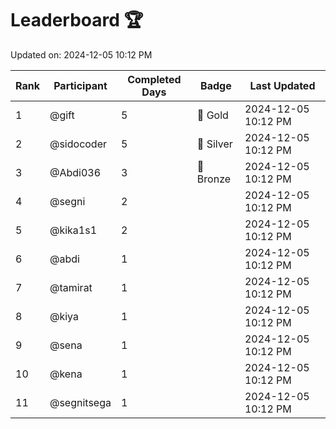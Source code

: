 # Leaderboard 🏆

Updated on: 2024-12-05 10:12 PM

| Rank | Participant       | Completed Days | Badge      | Last Updated         |
|------|-------------------|----------------|------------|----------------------|
| 1    | @gift             | 5              | 🏅 Gold     | 2024-12-05 10:12 PM |
| 2    | @sidocoder        | 5              | 🥈 Silver   | 2024-12-05 10:12 PM |
| 3    | @Abdi036          | 3              | 🥉 Bronze   | 2024-12-05 10:12 PM |
| 4    | @segni            | 2              |            | 2024-12-05 10:12 PM |
| 5    | @kika1s1          | 2              |            | 2024-12-05 10:12 PM |
| 6    | @abdi             | 1              |            | 2024-12-05 10:12 PM |
| 7    | @tamirat          | 1              |            | 2024-12-05 10:12 PM |
| 8    | @kiya             | 1              |            | 2024-12-05 10:12 PM |
| 9    | @sena             | 1              |            | 2024-12-05 10:12 PM |
| 10   | @kena             | 1              |            | 2024-12-05 10:12 PM |
| 11   | @segnitsega       | 1              |            | 2024-12-05 10:12 PM |
